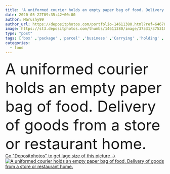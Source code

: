 ```yaml
---
title: 'A uniformed courier holds an empty paper bag of food. Delivery of goods from a store or restaurant home.'
date: 2020-05-22T09:35:42+00:00
author: Marushy99
author_url: https://depositphotos.com/portfolio-14611380.html?ref=64678756
image: https://st3.depositphotos.com/thumbs/14611380/image/37531/375310586/api_thumb_450.jpg?forcejpeg=true
type: "post"
tags: ['box' ,'package' ,'parcel' ,'business' ,'Carrying' ,'holding' ,'people' ,'portrait' ,'transport' ,'cardboard' ,'carton' ,'food' ,'male' ,'man' ,'restaurant' ,'hands' ,'hand' ,'hat' ,'service' ,'working' ,'occupation' ,'work' ,'street' ,'looking' ,'shipping' ,'cargo' ,'fast' ,'delivery' ,'guy' ,'uniform' ,'worker' ,'standing' ,'giving' ,'mail' ,'international' ,'processing' ,'ordering' ,'courier' ,'employee' ,'dealer' ,'epidemic' ,'handling' ,'forwarding' ,'peddler' ,'express delivery' ,'Delivery Person' ,'person standing' ,'courier work' ]
categories: 
  - food
---
```

<div aling="center">
            <font size="60"> A uniformed courier holds an empty paper bag of food. Delivery of goods from a store or restaurant home.</font>   
</div>
<div>
    <a href='https://st3.depositphotos.com/thumbs/14611380/image/37531/375310586/api_thumb_450.jpg?forcejpeg=true?ref=64678756' target=_blank > Go "Depositphotos" to get lage size of this picture ->
        <img href='https://st3.depositphotos.com/thumbs/14611380/image/37531/375310586/api_thumb_450.jpg?forcejpeg=true?ref=64678756' src='https://st3.depositphotos.com/14611380/37531/i/950/depositphotos_375310586-stock-photo-uniformed-courier-holds-empty-paper.jpg?forcejpeg=true' alt='A uniformed courier holds an empty paper bag of food. Delivery of goods from a store or restaurant home.' >
    </a>
</div>
